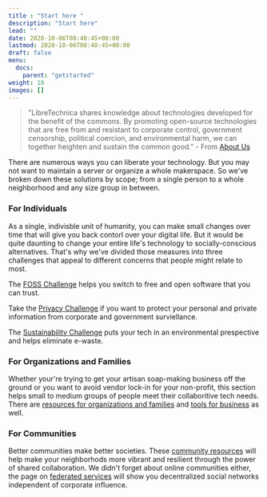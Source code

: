 ```yaml
---
title : "Start here "
description: "Start here"
lead: ""
date: 2020-10-06T08:48:45+00:00
lastmod: 2020-10-06T08:48:45+00:00
draft: false
menu:
  docs:
    parent: "getstarted"
weight: 10
images: []
---
```


> "LibreTechnica shares knowledge about technologies developed for the benefit of the commons. By promoting open-source technologies that are free from and resistant to corporate control, government censorship, political coercion, and environmental harm, we can together heighten and sustain the common good." - From [About Us](https://www.libretechnica.org/about/aboutus/)

There are numerous ways you can liberate your technology.  But you may not want to maintain a server or organize a whole makerspace.  So we've broken down these solutions by scope; from a single person to a whole neighborhood and any size group in between.


### For Individuals
As a single, indivisble unit of humanity, you can make small changes over time that will give you back contorl over your digital life.  But it would be quite daunting to change your entire life's technology to socially-conscious alternatives.  That's why we've divided those measures into three challenges that appeal to different concerns that people might relate to most.

The [FOSS Challenge](https://www.libretechnica.org/docs/individuals/foss_challenge/) helps you switch to free and open software that you can trust.

Take the [Privacy Challenge](https://www.libretechnica.org/docs/individuals/privacy_challenge/) if you want to protect your personal and private information from corporate and government surviellance.

The [Sustainability Challenge](https://www.libretechnica.org/docs/individuals/sustainability_challenge/) puts your tech in an environmental prespective and helps eliminate e-waste.

### For Organizations and Families

Whether your're trying to get your artisan soap-making business off the ground or you want to avoid vendor lock-in for your non-profit, this section helps small to medium groups of people meet their collaboritive tech needs.  There are [resources for organizations and families](https://www.libretechnica.org/docs/organizations/orgresources/) and [tools for business](https://www.libretechnica.org/docs/organizations/business/) as well.

### For Communities

Better communities make better societies.  These [community resources](https://www.libretechnica.org/docs/communities/communityresources/) will help make your neighborhods more vibrant and resilient through the power of shared collaboration.  We didn't forget about online communities either, the page on [federated services](https://www.libretechnica.org/docs/communities/fediverse/) will show you decentralized social networks independent of corporate influence.
